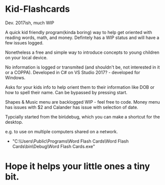 # Kid-Flashcards
Dev. 2017ish, much WIP

A quick kid friendly program(kinda boring) way to help get oriented with reading words, math, and money.
Defintely has a WIP status and will have a few issues logged.

Nonetheless a free and simple way to introduce concepts to young children on your local device.

No information is logged or transmited (and shouldn't be, not interested in it or a COPPA). 
Developed in C# on VS Studio 2017? - developed for Windows.

Asks for your kids info to help orient them to their information like DOB or how to spell their name. Can be bypassed by pressing start.

Shapes & Music menu are backlogged WIP - feel free to code.
Money menu has issues with $2 and Calander has issue with selection of date. 


Typcially started  from the bin\debug, which you can make a shortcut for the desktop.

e.g. to use on multiple computers shared on a network.
- "C:\Users\Public\Programs\Word Flash Cards\Word Flash Cards\bin\Debug\Word Flash Cards.exe"


# Hope it helps your little ones a tiny bit.

